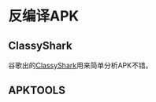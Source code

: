 # 反编译APK

## ClassyShark

谷歌出的[ClassyShark](https://github.com/google/android-classyshark)用来简单分析APK不错。

## APKTOOLS
